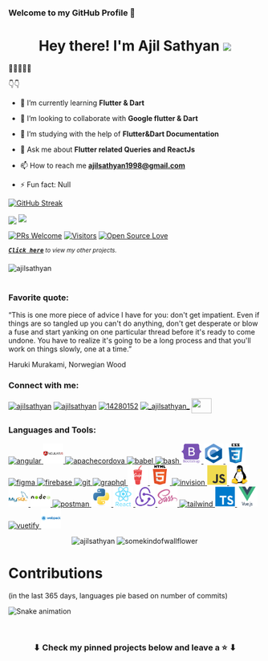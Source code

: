 ### Welcome to my GitHub Profile  👋
<h1 align="center"> Hey there! I'm Ajil Sathyan <img src="https://media.giphy.com/media/hvRJCLFzcasrR4ia7z/giphy.gif" width="25px"/></h1>


🌟🌟🌟🌟🌟

👇👇


- 🌱 I’m currently learning **Flutter & Dart**
- 👯 I’m looking to collaborate with **Google flutter & Dart**
- 🤔 I’m studying with the help of **Flutter&Dart Documentation**
- 💬 Ask me about **Flutter related Queries and ReactJs**
- 📫 How to reach me **ajilsathyan1998@gmail.com** 


- ⚡ Fun fact: Null

[![GitHub Streak](http://github-readme-streak-stats.herokuapp.com?user=ajilsathyan&theme=chartreuse-dark)](https://git.io/streak-stats)

<img align="center" src="https://github-readme-stats.vercel.app/api?username=AjilSathyan&&show_icons=true&title_color=ffffff&icon_color=bb2acf&text_color=daf7dc&bg_color=151515"/>


<img src="https://res.cloudinary.com/practicaldev/image/fetch/s--kX8OyOXK--/c_limit%2Cf_auto%2Cfl_progressive%2Cq_auto%2Cw_880/https://dev-to-uploads.s3.amazonaws.com/uploads/articles/4mtpldn642oqzpjv8pxi.png"/>

[![PRs Welcome](https://img.shields.io/badge/PRs-welcome-brightgreen.svg?style=flat&logo=github)](https://github.com/ajilsathyan) [![Visitors](https://visitor-badge.glitch.me/badge?page_id=ajilsathyan.visitor-badge)](https://github.com/ajilsathyan) [![Open Source Love](https://badges.frapsoft.com/os/v2/open-source.svg?v=103)](https://github.com/ajilsathyan)

<!-- |      Project :octocat:   |     Issues :bug:   | Open PRs :bell:  | Closed PRs :fire:  |
|-------------|-------------------|---|---|
| [**Flutter Course**](https://github.com/somekindofwallflower/flutter) | [![GitHub issues](https://img.shields.io/github/issues/ajilsathyan/complete-javascript-course-2021?color=green&logo=github&style=flat)](https://github.com/ajilsathyan/complete-javascript-course-2021/issues) | [![GitHub PRs](https://img.shields.io/github/issues-pr/ajilsathyan/complete-javascript-course-2021?style=flat&logo=github)](https://github.com/ajilsathyan/complete-javascript-course-2021/pulls)  | [![GitHub PRs](https://img.shields.io/github/issues-pr-closed/ajilsathyan/complete-javascript-course-2021?style=flat&color=critical&logo=github)](https://github.com/ajilsathyan/complete-javascript-course-2021/pulls?q=is%3Apr+is%3Aclosed)  |
| [**Firebase**](https://github.com/ajilsathyan/firebase) | [![GitHub issues](https://img.shields.io/github/issues/somekindofwallflower/javascript-algorithms-and-data-structures?color=green&logo=github&style=flat)](https://github.com/somekindofwallflower/javascript-algorithms-and-data-structures) | [![GitHub PRs](https://img.shields.io/github/issues-pr/somekindofwallflower/javascript-projects-2021?style=flat&logo=github)](https://github.com/somekindofwallflower/javascript-projects-2021pulls)  | [![GitHub PRs](https://img.shields.io/github/issues-pr-closed/somekindofwallflower/javascript-algorithms-and-data-structures?style=flat&color=critical&logo=github)](https://github.com/somekindofwallflower/javascript-algorithms-and-data-structures/pulls?q=is%3Apr+is%3Aclosed)  |
| [**Dart**](https://github.com/somekindofwallflower/full-stack-engineer-2021) | [![GitHub issues](https://img.shields.io/github/issues/somekindofwallflower/full-stack-engineer-2021?color=green&logo=github&style=flat)](https://github.com/somekindofwallflower/full-stack-engineer-2021/issues) | [![GitHub PRs](https://img.shields.io/github/issues-pr/somekindofwallflower/full-stack-engineer-2021?style=flat&logo=github)](https://github.com/somekindofwallflower/full-stack-engineer-2021/pulls)  | [![GitHub PRs](https://img.shields.io/github/issues-pr-closed/somekindofwallflower/full-stack-engineer-2021?style=flat&color=critical&logo=github)](https://github.com/somekindofwallflower/full-stack-engineer-2021/pulls?q=is%3Apr+is%3Aclosed)  | -->

<sup><kbd>***[Click here](https://github.com/ajilsathyan/my-views-counter)***</kbd> *to view my other projects.</sup>* <br>

<!-- #### [Click here to ask or suggest anything about my repositories!](https://github.com/somekindofwallflower/somekindofwallflower/issues/new) <img src='https://raw.githubusercontent.com/ShahriarShafin/ShahriarShafin/main/Assets/handshake.gif' width="100px"><br><br> -->

<p><a href="https://ko-fi.com/ajilsathyan"> <img align="left" src="https://cdn.ko-fi.com/cdn/kofi3.png?v=3" height="50" width="210" alt="ajilsathyan" /></a></p><br><br>

<h3 align="left"> Favorite quote:</h3>
<!-- <p>“I always did something I was a little not ready to do. I think that’s how you grow. When there’s that moment of ‘Wow, I’m not really sure I can do this,’ and you push through those moments, that’s when you have a breakthrough.” – Marissa Mayer</p> -->

<!-- 2022-02-23 -->
<p>“This is one more piece of advice I have for you: don't get impatient. Even if things are so tangled up you can't do anything, don't get desperate or blow a fuse and start yanking on one particular thread before it's ready to come undone. You have to realize it's going to be a
long process and that you'll work on things slowly, one at a time.”

Haruki Murakami, Norwegian Wood
</p>

<h3 align="left">Connect with me:</h3>
<p align="left">
<a href="https://codepen.io/ajilsathyan" target="blank"><img align="center" src="https://raw.githubusercontent.com/rahuldkjain/github-profile-readme-generator/master/src/images/icons/Social/codepen.svg" alt="ajilsathyan" height="30" width="40" /></a>
<a href="https://twitter.com/ajilsathyan" target="blank"><img align="center" src="https://raw.githubusercontent.com/rahuldkjain/github-profile-readme-generator/master/src/images/icons/Social/twitter.svg" alt="ajilsathyan" height="30" width="40" /></a>
<a href="https://stackoverflow.com/users/14280152" target="blank"><img align="center" src="https://raw.githubusercontent.com/rahuldkjain/github-profile-readme-generator/master/src/images/icons/Social/stack-overflow.svg" alt="14280152" height="30" width="40" /></a>
<a href="https://instagram.com/_ajilsathyan_" target="blank"><img align="center" src="https://raw.githubusercontent.com/rahuldkjain/github-profile-readme-generator/master/src/images/icons/Social/instagram.svg" alt="_ajilsathyan_" height="30" width="40" /></a>
<a href="https://discord.gg/" target="blank"><img align="center" src="https://raw.githubusercontent.com/rahuldkjain/github-profile-readme-generator/master/src/images/icons/Social/discord.svg" alt="" height="30" width="40" /></a>
</p>

<h3 align="left">Languages and Tools:</h3>
<p align="left"> <a href="https://angular.io" target="_blank"> <img src="https://angular.io/assets/images/logos/angular/angular.svg" alt="angular" width="40" height="40"/> </a> <a href="https://angular.io" target="_blank"> <img src="https://raw.githubusercontent.com/devicons/devicon/master/icons/angularjs/angularjs-original-wordmark.svg" alt="angularjs" width="40" height="40"/> </a> <a href="https://cordova.apache.org/" target="_blank"> <img src="https://www.vectorlogo.zone/logos/apache_cordova/apache_cordova-icon.svg" alt="apachecordova" width="40" height="40"/> </a> <a href="https://babeljs.io/" target="_blank"> <img src="https://www.vectorlogo.zone/logos/babeljs/babeljs-icon.svg" alt="babel" width="40" height="40"/> </a> <a href="https://www.gnu.org/software/bash/" target="_blank"> <img src="https://www.vectorlogo.zone/logos/gnu_bash/gnu_bash-icon.svg" alt="bash" width="40" height="40"/> </a> <a href="https://getbootstrap.com" target="_blank"> <img src="https://raw.githubusercontent.com/devicons/devicon/master/icons/bootstrap/bootstrap-plain-wordmark.svg" alt="bootstrap" width="40" height="40"/> </a> <a href="https://www.cprogramming.com/" target="_blank"> <img src="https://raw.githubusercontent.com/devicons/devicon/master/icons/c/c-original.svg" alt="c" width="40" height="40"/> </a> <a href="https://www.w3schools.com/css/" target="_blank"> <img src="https://raw.githubusercontent.com/devicons/devicon/master/icons/css3/css3-original-wordmark.svg" alt="css3" width="40" height="40"/> </a> <a href="https://www.figma.com/" target="_blank"> <img src="https://www.vectorlogo.zone/logos/figma/figma-icon.svg" alt="figma" width="40" height="40"/> </a> <a href="https://firebase.google.com/" target="_blank"> <img src="https://www.vectorlogo.zone/logos/firebase/firebase-icon.svg" alt="firebase" width="40" height="40"/> </a> <a href="https://git-scm.com/" target="_blank"> <img src="https://www.vectorlogo.zone/logos/git-scm/git-scm-icon.svg" alt="git" width="40" height="40"/> </a> <a href="https://graphql.org" target="_blank"> <img src="https://www.vectorlogo.zone/logos/graphql/graphql-icon.svg" alt="graphql" width="40" height="40"/> </a> <a href="https://gulpjs.com" target="_blank"> <img src="https://raw.githubusercontent.com/devicons/devicon/master/icons/gulp/gulp-plain.svg" alt="gulp" width="40" height="40"/> </a> <a href="https://www.w3.org/html/" target="_blank"> <img src="https://raw.githubusercontent.com/devicons/devicon/master/icons/html5/html5-original-wordmark.svg" alt="html5" width="40" height="40"/> </a> <a href="https://www.invisionapp.com/" target="_blank"> <img src="https://www.vectorlogo.zone/logos/invisionapp/invisionapp-icon.svg" alt="invision" width="40" height="40"/> </a> <a href="https://developer.mozilla.org/en-US/docs/Web/JavaScript" target="_blank"> <img src="https://raw.githubusercontent.com/devicons/devicon/master/icons/javascript/javascript-original.svg" alt="javascript" width="40" height="40"/> </a> <a href="https://www.linux.org/" target="_blank"> <img src="https://raw.githubusercontent.com/devicons/devicon/master/icons/linux/linux-original.svg" alt="linux" width="40" height="40"/> </a> <a href="https://www.mysql.com/" target="_blank"> <img src="https://raw.githubusercontent.com/devicons/devicon/master/icons/mysql/mysql-original-wordmark.svg" alt="mysql" width="40" height="40"/> </a> <a href="https://nodejs.org" target="_blank"> <img src="https://raw.githubusercontent.com/devicons/devicon/master/icons/nodejs/nodejs-original-wordmark.svg" alt="nodejs" width="40" height="40"/> </a> <a href="https://postman.com" target="_blank"> <img src="https://www.vectorlogo.zone/logos/getpostman/getpostman-icon.svg" alt="postman" width="40" height="40"/> </a> <a href="https://www.python.org" target="_blank"> <img src="https://raw.githubusercontent.com/devicons/devicon/master/icons/python/python-original.svg" alt="python" width="40" height="40"/> </a> <a href="https://reactjs.org/" target="_blank"> <img src="https://raw.githubusercontent.com/devicons/devicon/master/icons/react/react-original-wordmark.svg" alt="react" width="40" height="40"/> </a> <a href="https://redux.js.org" target="_blank"> <img src="https://raw.githubusercontent.com/devicons/devicon/master/icons/redux/redux-original.svg" alt="redux" width="40" height="40"/> </a> <a href="https://sass-lang.com" target="_blank"> <img src="https://raw.githubusercontent.com/devicons/devicon/master/icons/sass/sass-original.svg" alt="sass" width="40" height="40"/> </a> <a href="https://tailwindcss.com/" target="_blank"> <img src="https://www.vectorlogo.zone/logos/tailwindcss/tailwindcss-icon.svg" alt="tailwind" width="40" height="40"/> </a> <a href="https://www.typescriptlang.org/" target="_blank"> <img src="https://raw.githubusercontent.com/devicons/devicon/master/icons/typescript/typescript-original.svg" alt="typescript" width="40" height="40"/> </a> <a href="https://vuejs.org/" target="_blank"> <img src="https://raw.githubusercontent.com/devicons/devicon/master/icons/vuejs/vuejs-original-wordmark.svg" alt="vuejs" width="40" height="40"/> </a> <a href="https://vuetifyjs.com/en/" target="_blank"> <img src="https://bestofjs.org/logos/vuetify.svg" alt="vuetify" width="40" height="40"/> </a> <a href="https://webpack.js.org" target="_blank"> <img src="https://raw.githubusercontent.com/devicons/devicon/d00d0969292a6569d45b06d3f350f463a0107b0d/icons/webpack/webpack-original-wordmark.svg" alt="webpack" width="40" height="40"/> </a> 
		
<p align="center">
  <img width="400em" src="https://github-readme-stats.vercel.app/api?username=ajilsathyan&show_icons=true&locale=en&theme=radical"                alt="ajilsathyan"/>
  <img width="400em" src="https://github-readme-streak-stats.herokuapp.com/?user=ajilsathyan&theme=radical" alt="somekindofwallflower" />
</p>

<!-- <p align="center"> 
  <img width="600em" src="https://github-readme-stats.vercel.app/api/top-langs/?username=somekindofwallflower&layout=compact&langs_count=999&include_all_commits=true&hide_progress=true&hide_border=true&theme=radical&hide=">
</p> -->

# Contributions
(in the last 365 days, languages pie based on number of commits)

![Snake animation](https://github.com/ajilsathyan/blob/output/github-contribution-grid-snake.svg)

<br/>
<h3 align="center">
	⬇ Check my pinned projects below and leave a ⭐️ ⬇
</h3>
